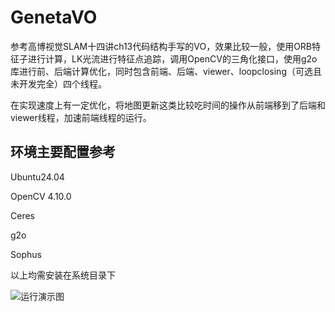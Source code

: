 # GenetaVO
参考高博视觉SLAM十四讲ch13代码结构手写的VO，效果比较一般，使用ORB特征子进行计算，LK光流进行特征点追踪，调用OpenCV的三角化接口，使用g2o库进行前、后端计算优化，同时包含前端、后端、viewer、loopclosing（可选且未开发完全）四个线程。


在实现速度上有一定优化，将地图更新这类比较吃时间的操作从前端移到了后端和viewer线程，加速前端线程的运行。

## 环境主要配置参考
Ubuntu24.04

OpenCV 4.10.0

Ceres

g2o

Sophus

以上均需安装在系统目录下

![运行演示图](https://github.com/user-attachments/assets/f9ec1e13-c758-4a58-994e-81a41d6d8233)
